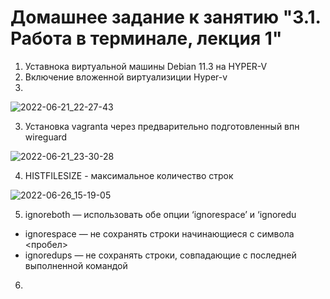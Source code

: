 # Домашнее задание к занятию "3.1. Работа в терминале, лекция 1"

1. Уставнока виртуальной машины Debian 11.3 на HYPER-V
2. Включение вложенной виртуализиции Hyper-v
3. 
![2022-06-21_22-27-43](https://user-images.githubusercontent.com/106722971/175811993-6b8581b6-dc94-4131-887f-2287f68e695c.jpg)

3. Установка vagranta через предварительно подготовленный впн wireguard 

![2022-06-21_23-30-28](https://user-images.githubusercontent.com/106722971/175812171-4fc2a7c1-c6d6-4b72-b54f-04c9d742ea43.png)

4. HISTFILESIZE - максимальное количество строк

![2022-06-26_15-19-05](https://user-images.githubusercontent.com/106722971/175812211-54748f69-e825-4e1b-b7c9-11a48300174a.png)

5. ignoreboth — использовать обе опции ‘ignorespace’ и ‘ignoredu
 - ignorespace — не сохранять строки начинающиеся с символа <пробел>
 - ignoredups — не сохранять строки, совпадающие с последней выполненной командой

6. 
